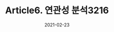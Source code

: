 ---
title:  "Article6. 연관성 분석3216"

categories:
  - 빅데이터 분석 기사
tags: 
  - Part3. 빅데이터 모델링
  - Chapter2. 분석기법 적용
  - Section1. 분석기법
  - Article6. 연관성 분석

toc: true
toc_sticky: true
 
date: 2021-02-23
last_modified_at: 2021-02-25
---